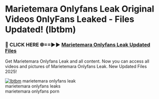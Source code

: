 # Marietemara Onlyfans Leak Original Videos 0nlyFans Leaked - Files Updated! (lbtbm)

<h3>🔴 CLICK HERE 🌐==►► <a href="https://tinyurl.com/2jnfzry5" rel="nofollow">Marietemara Onlyfans Leak Updated Files</a></h3>

Get Marietemara Onlyfans Leak and all content. Now you can access all videos and pictures of Marietemara Onlyfans Leak. New Updated Files 2025!

[![lbtbm](https://i.imgur.com/GyGTBgg.gif)](https://tinyurl.com/2jnfzry5)
marietemara onlyfans leak<br>
marietemara onlyfans leaks<br>
marietemara onlyfans porn